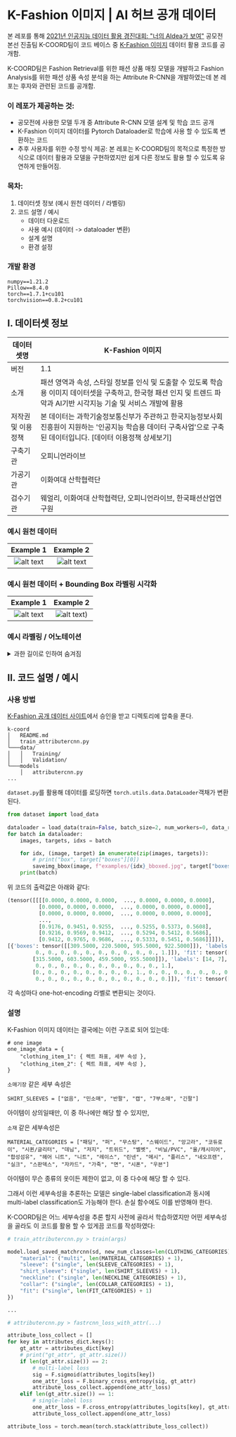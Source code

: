 # K-Fashion 이미지 | AI 허브 공개 데이터

본 레포를 통해 [2021년 인공지능 데이터 활용 경진대회: "너의 AIdea가 보여"](http://aihub-competition.or.kr/aidea) 공모전 본선 진출팀 K-COORD팀이 코드 베이스 중 [K-Fashion 이미지](https://aihub.or.kr/aidata/7988) 데이터 활용 코드를 공개함.

K-COORD팀은 Fashion Retrieval를 위한 패션 상품 매칭 모델을 개발하고 Fashion Analysis를 위한 패션 상품 속성 분석을 하는 Attribute R-CNN을 개발하였는데 본 레포는 후자와 관련된 코드를 공개함.


### 이 레포가 제공하는 것:
- 공모전에 사용한 모델 두개 중 Attribute R-CNN 모델 설계 및 학습 코드 공개
- K-Fashion 이미지 데이터를 Pytorch Dataloader로 학습에 사용 할 수 있도록 변환하는 코드
- 추후 사용자를 위한 수정 방식 제공: 본 레포는 K-COORD팀의 목적으로 특정한 방식으로 데이터 활용과 모델을 구현하였지만 쉽게 다른 정보도 활용 할 수 있도록 유연하게 만들어짐.

### 목차:
1. 데이터셋 정보 (예시 원천 데이터 / 라벨링)
2. 코드 설명 / 예시
   * 데이터 다운로드
   * 사용 예시 (데이터 -> dataloader 변환)
   * 설계 설명
   * 환경 설정

### 개발 환경

```
numpy==1.21.2
Pillow==8.4.0
torch==1.7.1+cu101
torchvision==0.8.2+cu101
```

## I. 데이터셋 정보

| 데이터셋명         | K-Fashion 이미지                                                                                                                                                         |
|--------------------|--------------------------------------------------------------------------------------------------------------------------------------------------------------------------|
| 버전               | 1.1                                                                                                                                                                      |
| 소개               | 패션 영역과 속성, 스타일 정보를 인식 및 도출할 수 있도록 학습용 이미지 데이터셋을 구축하고, 한국형 패션 인지 및 트렌드 파악과 AI기반 시각지능 기술 및 서비스 개발에 활용 |
| 저작권 및 이용정책 | 본 데이터는 과학기술정보통신부가 주관하고 한국지능정보사회진흥원이 지원하는 '인공지능 학습용 데이터 구축사업'으로 구축된 데이터입니다.   [데이터 이용정책 상세보기]      |
| 구축기관           | 오피니언라이브                                                                                                                                                           |
| 가공기관           | 이화여대 산학협력단                                                                                                                                                      |
| 검수기관           | 웨얼리, 이화여대 산학협력단, 오피니언라이브, 한국패션산업연구원                                                                                                          |


### 예시 원천 데이터

Example 1             |  Example 2
:-------------------------:|:-------------------------:
![alt text](https://github.com/codeandproduce/K-Fashion-Dataset/blob/master/examples/100026.jpg?raw=true)  |  ![alt text](https://github.com/codeandproduce/K-Fashion-Dataset/blob/master/examples/1070263.jpg?raw=true)



### 예시 원천 데이터 + Bounding Box 라벨링 시각화

Example 1             |  Example 2
:-------------------------:|:-------------------------:
![alt text](https://github.com/codeandproduce/K-Fashion-Dataset/blob/master/examples/100026_box.jpg?raw=true)  |  ![alt text](https://github.com/codeandproduce/K-Fashion-Dataset/blob/master/examples/1070263_box.jpg?raw=true))



### 예시 라벨링 / 어노테이션

<details><summary>과한 길이로 인하여 숨겨짐</summary>
<p>

```json
{
    "이미지 정보": {
        "이미지 식별자": 353924,
        "이미지 높이": 1066,
        "이미지 파일명": "u_154892233694411000_400400624.jpg",
        "이미지 너비": 800
    },
    "데이터셋 정보": {
        "파일 생성일자": "2020-09-14 05:16:46",
        "데이터셋 상세설명": {
            "렉트좌표": {
                "아우터": [
                    {
                        "X좌표": 69.5,
                        "Y좌표": 0.499625,
                        "가로": 641,
                        "세로": 1043
                    }
                ],
                "하의": [
                    {}
                ],
                "원피스": [
                    {}
                ],
                "상의": [
                    {}
                ]
            },
            "폴리곤좌표": {
                "아우터": [
                    {
                        "X좌표39": 213.0,
                        "X좌표38": 284.0,
                        "X좌표37": 344.0,
                        "X좌표36": 396.0,
                        "X좌표35": 524.0,
                        "X좌표34": 564.0,
                        "X좌표33": 602.0,
                        "X좌표32": 606.0,
                        "X좌표31": 605.0,
                        "X좌표30": 608.0,
                        "X좌표49": 72.0,
                        "X좌표48": 70.0,
                        "X좌표47": 89.0,
                        "X좌표46": 122.0,
                        "X좌표45": 140.0,
                        "X좌표44": 183.0,
                        "X좌표43": 172.0,
                        "X좌표42": 172.0,
                        "X좌표41": 168.0,
                        "X좌표40": 172.0,
                        "Y좌표26": 783.106,
                        "Y좌표25": 756.116,
                        "Y좌표28": 795.102,
                        "Y좌표27": 802.099,
                        "Y좌표22": 552.193,
                        "Y좌표21": 471.823,
                        "Y좌표24": 708.134,
                        "Y좌표23": 650.156,
                        "Y좌표20": 298.888,
                        "X좌표58": 300.0,
                        "X좌표57": 268.0,
                        "X좌표56": 214.0,
                        "X좌표55": 176.0,
                        "X좌표54": 169.0,
                        "X좌표53": 124.0,
                        "X좌표52": 96.0,
                        "X좌표51": 80.0,
                        "X좌표50": 79.0,
                        "Y좌표29": 779.108,
                        "Y좌표15": 69.9737,
                        "Y좌표14": 60.9771,
                        "Y좌표17": 108.959,
                        "Y좌표16": 78.9704,
                        "Y좌표11": 24.9906,
                        "Y좌표10": 7.997,
                        "Y좌표13": 45.9827,
                        "Y좌표12": 28.9891,
                        "Y좌표19": 231.913,
                        "Y좌표18": 136.949,
                        "Y좌표48": 760.115,
                        "Y좌표47": 779.108,
                        "Y좌표49": 730.126,
                        "Y좌표44": 689.141,
                        "Y좌표43": 769.111,
                        "Y좌표46": 788.104,
                        "Y좌표45": 798.1,
                        "Y좌표40": 1011.02,
                        "Y좌표42": 863.076,
                        "Y좌표41": 937.048,
                        "Y좌표37": 1035.01,
                        "Y좌표36": 1034.01,
                        "X좌표8": 470.0,
                        "Y좌표39": 1033.01,
                        "X좌표9": 498.0,
                        "Y좌표38": 1044.01,
                        "Y좌표33": 984.031,
                        "Y좌표32": 954.042,
                        "Y좌표35": 1044.01,
                        "Y좌표34": 1022.02,
                        "Y좌표31": 898.063,
                        "Y좌표30": 819.093,
                        "X좌표2": 328.0,
                        "X좌표3": 370.0,
                        "X좌표1": 304.0,
                        "X좌표6": 437.0,
                        "X좌표7": 457.0,
                        "X좌표4": 377.0,
                        "X좌표5": 398.0,
                        "Y좌표9": 0.999625,
                        "X좌표19": 672.0,
                        "X좌표18": 647.0,
                        "X좌표17": 631.0,
                        "X좌표16": 595.0,
                        "X좌표15": 569.0,
                        "X좌표14": 558.0,
                        "X좌표13": 558.0,
                        "X좌표12": 544.0,
                        "X좌표11": 523.0,
                        "Y좌표4": 39.985,
                        "X좌표10": 524.0,
                        "Y좌표3": 12.9951,
                        "Y좌표2": 0.999625,
                        "Y좌표1": 6.99737,
                        "Y좌표8": 21.9917,
                        "Y좌표7": 44.9831,
                        "Y좌표6": 55.979,
                        "Y좌표5": 50.9809,
                        "Y좌표58": 3.9985,
                        "Y좌표55": 110.958,
                        "Y좌표54": 175.934,
                        "Y좌표57": 47.982,
                        "Y좌표56": 67.9745,
                        "Y좌표51": 628.164,
                        "Y좌표50": 694.139,
                        "Y좌표53": 406.248,
                        "Y좌표52": 520.205,
                        "X좌표29": 601.0,
                        "X좌표28": 606.0,
                        "X좌표27": 684.0,
                        "X좌표26": 711.0,
                        "X좌표25": 711.0,
                        "X좌표24": 708.0,
                        "X좌표23": 708.0,
                        "X좌표22": 700.0,
                        "X좌표21": 691.0,
                        "X좌표20": 680.0
                    }
                ],
                "하의": [
                    {}
                ],
                "원피스": [
                    {}
                ],
                "상의": [
                    {}
                ]
            },
            "라벨링": {
                "스타일": [
                    {
                        "스타일": "밀리터리"
                    }
                ],
                "아우터": [
                    {
                        "기장": "하프",
                        "색상": "카키",
                        "카테고리": "재킷",
                        "디테일": [
                            "포켓",
                            "셔링"
                        ],
                        "소매기장": "긴팔",
                        "소재": [
                            "우븐"
                        ],
                        "프린트": [
                            "무지"
                        ],
                        "넥라인": "후드",
                        "핏": "루즈"
                    }
                ],
                "하의": [
                    {}
                ],
                "원피스": [
                    {}
                ],
                "상의": [
                    {}
                ]
            }
        },
        "파일 번호": 353924,
        "파일 이름": "u_154892233694411000_400400624.jpg"
    }
}
```

</p>
</details>


## II. 코드 설명 / 예시

### 사용 방법

[K-Fashion 공개 데이터 사이트](https://aihub.or.kr/aidata/7988)에서 승인을 받고 디렉토리에 압축을 푼다.

```
k-coord
│   README.md
│   train_attributercnn.py
└───data/
│   │   Training/
│   │   Validation/
└───models
    │   attributercnn.py
...
```

`dataset.py`를 활용해 데이터를 로딩하면 `torch.utils.data.DataLoader`객채가 변환된다.

```python
from dataset import load_data
    
dataloader = load_data(train=False, batch_size=2, num_workers=0, data_root="./data")
for batch in dataloader:
    images, targets, idxs = batch

    for idx, (image, target) in enumerate(zip(images, targets)):
        # print("box", target["boxes"][0])
        saveimg_bbox(image, f"examples/{idx}_bboxed.jpg", target["boxes"][0])
    print(batch)
```

위 코드의 출력값은 아래와 같다:

```python
(tensor([[[[0.0000, 0.0000, 0.0000,  ..., 0.0000, 0.0000, 0.0000],
          [0.0000, 0.0000, 0.0000,  ..., 0.0000, 0.0000, 0.0000],
          [0.0000, 0.0000, 0.0000,  ..., 0.0000, 0.0000, 0.0000],
          ...,
          [0.9176, 0.9451, 0.9255,  ..., 0.5255, 0.5373, 0.5608],
          [0.9216, 0.9569, 0.9412,  ..., 0.5294, 0.5412, 0.5686],
          [0.9412, 0.9765, 0.9686,  ..., 0.5333, 0.5451, 0.5686]]]]),           
[{'boxes': tensor([[309.5000, 220.5000, 595.5000, 922.5000]]), 'labels': [13], 'attributes': {'material': tensor([[0., 0., 0., 0., 0., 0., 0., 0., 0., 0., 0., 0., 0., 0., 0., 0., 0., 0.,
         0., 0., 0., 0., 0., 0., 0., 0., 0., 0., 1.]]), 'fit': tensor([2]), 'collar': tensor([0]), 'neckline': tensor([0]), 'shirt_sleeve': tensor([6]), 'sleeve': tensor([8])}}, {'boxes': tensor([[279.5000, 358.5000, 508.5000, 701.5000],
        [315.5000, 603.5000, 459.5000, 955.5000]]), 'labels': [14, 7], 'attributes': {'material': tensor([[0., 0., 0., 0., 0., 0., 0., 0., 0., 0., 0., 0., 0., 0., 0., 0., 0., 0.,
         0., 0., 0., 0., 0., 0., 0., 0., 0., 0., 1.],
        [0., 0., 0., 0., 0., 0., 0., 0., 1., 0., 0., 0., 0., 0., 0., 0., 0., 0.,
         0., 0., 0., 0., 0., 0., 0., 0., 0., 0., 0.]]), 'fit': tensor([2, 1]), 'collar': tensor([0, 0]), 'neckline': tensor([0, 0]), 'shirt_sleeve': tensor([6, 0]), 'sleeve': tensor([6, 7])}}], [416417, 940910])
```

각 속성마다 one-hot-encoding 라벨로 변환되는 것이다. 

### 설명

K-Fashion 이미지 데이터는 결국에는 이런 구조로 되어 있는데:
```
# one image
one_image_data = {
    "clothing_item_1": { 렉트 좌표, 세부 속성 },
    "clothing_item_2": { 렉트 좌표, 세부 속성 },
}
```

`소매기장` 같은 세부 속성은 

```SHIRT_SLEEVES = ["없음", "민소매", "반팔", "캡", "7부소매", "긴팔"]```

아이템이 상의일때만, 이 중 하나에만 해당 할 수 있지만,

`소재` 같은 세부속성은

```
MATERIAL_CATEGORIES = ["패딩", "퍼", "무스탕", "스웨이드", "앙고라", "코듀로이", "시퀸/글리터", "데님", "저지", "트위드", "벨벳", "비닐/PVC", "울/캐시미어", "합성섬유", "헤어 니트", "니트", "레이스", "린넨", "메시", "플리스", "네오프렌", "실크", "스판덱스", "자카드", "가죽", "면", "시폰", "우븐"]
```

아이템이 무슨 종류의 옷이든 제한이 없고, 이 중 다수에 해당 할 수 있다.

그래서 이런 세부속성을 추론하는 모델은 single-label classification과 동시에 multi-label classification도 가능해야 한다. 손실 함수에도 이를 반영해야 한다.

K-COORD팀은 어느 세부속성을 추론 할지 사전에 골라서 학습하였지만 어떤 세부속성을 골라도 이 코드를 활용 할 수 있게끔 코드를 작성하였다:

```python
# train_attributercnn.py > train(args)

model.load_saved_matchrcnn(sd, new_num_classes=len(CLOTHING_CATEGORIES), attribute_dict={
    "material": ("multi", len(MATERIAL_CATEGORIES) + 1),
    "sleeve": ("single", len(SLEEVE_CATEGORIES) + 1),
    "shirt_sleeve": ("single", len(SHIRT_SLEEVES) + 1),
    "neckline": ("single", len(NECKLINE_CATEGORIES) + 1),
    "collar": ("single", len(COLLAR_CATEGORIES) + 1),
    "fit": ("single", len(FIT_CATEGORIES) + 1)
})

...

# attributercnn.py > fastrcnn_loss_with_attr(...)

attribute_loss_collect = []
for key in attributes_dict.keys():
    gt_attr = attributes_dict[key]
    # print("gt_attr", gt_attr.size())
    if len(gt_attr.size()) == 2:
        # multi-label loss
        sig = F.sigmoid(attributes_logits[key])
        one_attr_loss = F.binary_cross_entropy(sig, gt_attr)
        attribute_loss_collect.append(one_attr_loss)
    elif len(gt_attr.size()) == 1:
        # single-label loss
        one_attr_loss = F.cross_entropy(attributes_logits[key], gt_attr)
        attribute_loss_collect.append(one_attr_loss)

attribute_loss = torch.mean(torch.stack(attribute_loss_collect))
```


